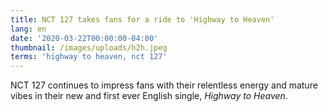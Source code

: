 ```yaml
---
title: NCT 127 takes fans for a ride to 'Highway to Heaven'
lang: en
date: '2020-03-22T00:00:00-04:00'
thumbnail: /images/uploads/h2h.jpeg
terms: 'highway to heaven, nct 127'
---
```

NCT 127 continues to impress fans with their relentless energy and mature vibes in their new and first ever English single, _Highway to Heaven_.

